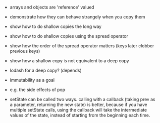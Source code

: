 
- arrays and objects are 'reference' valued
- demonstrate how they can behave strangely when you copy them
- show how to do shallow copies the long way
- show how to do shallow copies using the spread operator
- show how the order of the spread operator matters (keys later clobber previous keys)
- show how a shallow copy is not equivalent to a deep copy
- lodash for a deep copy? (depends)


- immutability as a goal
- e.g. the side effects of pop

- setState can be called two ways. calling with a callback (taking prev as a parameter, returning the new state)
  is better, because if you have multiple setState calls, using the callback will take the intermediate values
  of the state, instead of starting from the beginning each time.


